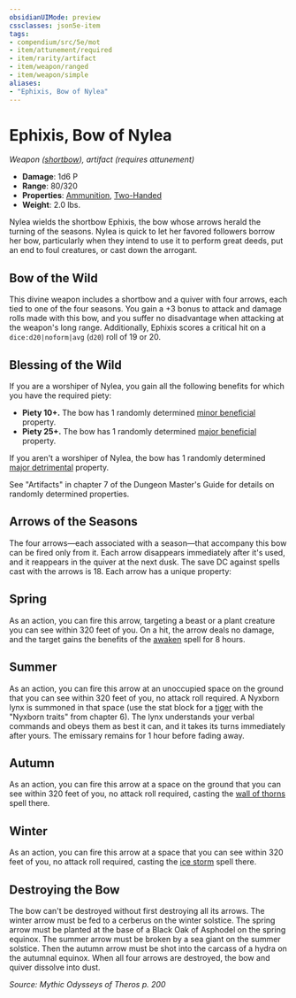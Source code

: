 ```yaml
---
obsidianUIMode: preview
cssclasses: json5e-item
tags:
- compendium/src/5e/mot
- item/attunement/required
- item/rarity/artifact
- item/weapon/ranged
- item/weapon/simple
aliases: 
- "Ephixis, Bow of Nylea"
---
```

# Ephixis, Bow of Nylea
*Weapon ([shortbow](2-Mechanics/CLI/items/shortbow.md)), artifact (requires attunement)*  

- **Damage**: 1d6 P
- **Range**: 80/320
- **Properties**: [Ammunition](2-Mechanics/CLI/rules/item-properties.md#Ammunition), [Two-Handed](2-Mechanics/CLI/rules/item-properties.md#Two-Handed)
- **Weight**: 2.0 lbs.

Nylea wields the shortbow Ephixis, the bow whose arrows herald the turning of the seasons. Nylea is quick to let her favored followers borrow her bow, particularly when they intend to use it to perform great deeds, put an end to foul creatures, or cast down the arrogant.

## Bow of the Wild

This divine weapon includes a shortbow and a quiver with four arrows, each tied to one of the four seasons. You gain a +3 bonus to attack and damage rolls made with this bow, and you suffer no disadvantage when attacking at the weapon's long range. Additionally, Ephixis scores a critical hit on a `dice:d20|noform|avg` (`d20`) roll of 19 or 20.

## Blessing of the Wild

If you are a worshiper of Nylea, you gain all the following benefits for which you have the required piety:

- **Piety 10+.** The bow has 1 randomly determined [minor beneficial](2-Mechanics/CLI/tables/artifact-properties-minor-beneficial-properties.md) property.  
- **Piety 25+.** The bow has 1 randomly determined [major beneficial](2-Mechanics/CLI/tables/artifact-properties-major-beneficial-properties.md) property.  

If you aren't a worshiper of Nylea, the bow has 1 randomly determined [major detrimental](2-Mechanics/CLI/tables/artifact-properties-major-detrimental-properties.md) property.

See "Artifacts" in chapter 7 of the Dungeon Master's Guide for details on randomly determined properties.

## Arrows of the Seasons

The four arrows—each associated with a season—that accompany this bow can be fired only from it. Each arrow disappears immediately after it's used, and it reappears in the quiver at the next dusk. The save DC against spells cast with the arrows is 18. Each arrow has a unique property:

## Spring

As an action, you can fire this arrow, targeting a beast or a plant creature you can see within 320 feet of you. On a hit, the arrow deals no damage, and the target gains the benefits of the [awaken](2-Mechanics/CLI/spells/awaken.md) spell for 8 hours.

## Summer

As an action, you can fire this arrow at an unoccupied space on the ground that you can see within 320 feet of you, no attack roll required. A Nyxborn lynx is summoned in that space (use the stat block for a [tiger](2-Mechanics/CLI/bestiary/beast/tiger.md) with the "Nyxborn traits" from chapter 6). The lynx understands your verbal commands and obeys them as best it can, and it takes its turns immediately after yours. The emissary remains for 1 hour before fading away.

## Autumn

As an action, you can fire this arrow at a space on the ground that you can see within 320 feet of you, no attack roll required, casting the [wall of thorns](2-Mechanics/CLI/spells/wall-of-thorns.md) spell there.

## Winter

As an action, you can fire this arrow at a space that you can see within 320 feet of you, no attack roll required, casting the [ice storm](2-Mechanics/CLI/spells/ice-storm.md) spell there.

## Destroying the Bow

The bow can't be destroyed without first destroying all its arrows. The winter arrow must be fed to a cerberus on the winter solstice. The spring arrow must be planted at the base of a Black Oak of Asphodel on the spring equinox. The summer arrow must be broken by a sea giant on the summer solstice. Then the autumn arrow must be shot into the carcass of a hydra on the autumnal equinox. When all four arrows are destroyed, the bow and quiver dissolve into dust.

*Source: Mythic Odysseys of Theros p. 200*